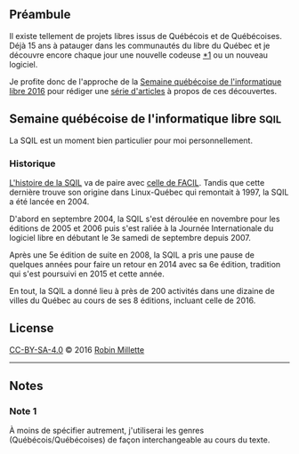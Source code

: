## Préambule
Il existe tellement de projets libres issus de Québécois et de Québécoises.
Déjà 15 ans à patauger dans les communautés du libre du Québec et
je découvre encore chaque jour une nouvelle codeuse [*1][] ou un nouveau logiciel.

Je profite donc de l'approche de la
[Semaine québécoise de l'informatique libre 2016][SQIL] pour rédiger
une [série d'articles][snapshot-rollodeqc-1] à propos de ces découvertes.

## Semaine québécoise de l'informatique libre <small>SQIL</small>
La SQIL est un moment bien particulier pour moi personnellement.

### Historique
[L'histoire de la SQIL][Chronologie de la SQIL] va de paire avec
[celle de FACIL][Chronologie de FACIL]. Tandis que cette dernière
trouve son origine dans Linux-Québec qui remontait à 1997, la SQIL
a été lancée en 2004.

D'abord en septembre 2004, la SQIL s'est déroulée en novembre pour les
éditions de 2005 et 2006 puis s'est raliée à la Journée Internationale
du logiciel libre en débutant le 3e samedi de septembre depuis 2007.

Après une 5e édition de suite en 2008, la SQIL a pris une pause de
quelques années pour faire un retour en 2014 avec sa 6e édition,
tradition qui s'est poursuivi en 2015 et cette année.

En tout, la SQIL a donné lieu à près de 200 activités dans une dizaine
de villes du Québec au cours de ses 8 éditions, incluant celle de 2016.

## License
[CC-BY-SA-4.0][] © 2016 [Robin Millette][]

------

## Notes
### Note 1
À moins de spécifier autrement, j'utiliserai les genres (Québécois/Québécoises)
de façon interchangeable au cours du texte.

[*1]: #note-1
[SQIL]: <http://2016.sqil.info/>
[CC-BY-SA-4.0]: cc-by-sa.md
[Robin Millette]: <http://robin.millette.info/>
[snapshot-rollodeqc-1]: <http://robin.millette.info/snapshot-rollodeqc-1>
[Chronologie de FACIL]: <http://wiki.facil.qc.ca/view/Chronologie_de_FACIL>
[Chronologie de la SQIL]: <http://wiki.facil.qc.ca/view/Semaine_qu%C3%A9b%C3%A9coise_de_l'informatique_libre>